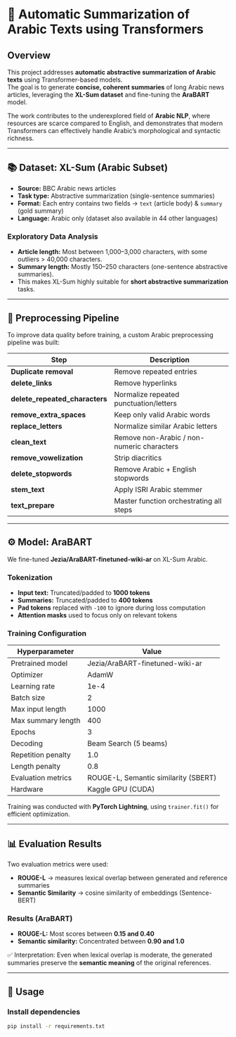 

# 🕌 Automatic Summarization of Arabic Texts using Transformers

##  Overview
This project addresses **automatic abstractive summarization of Arabic texts** using Transformer-based models.  
The goal is to generate **concise, coherent summaries** of long Arabic news articles, leveraging the **XL-Sum dataset** and fine-tuning the **AraBART** model.  

The work contributes to the underexplored field of **Arabic NLP**, where resources are scarce compared to English, and demonstrates that modern Transformers can effectively handle Arabic’s morphological and syntactic richness.

---

## 📚 Dataset: XL-Sum (Arabic Subset)
- **Source:** BBC Arabic news articles  
- **Task type:** Abstractive summarization (single-sentence summaries)  
- **Format:** Each entry contains two fields → `text` (article body) & `summary` (gold summary)  
- **Language:** Arabic only (dataset also available in 44 other languages)  

###  Exploratory Data Analysis
- **Article length:** Most between 1,000–3,000 characters, with some outliers > 40,000 characters.  
- **Summary length:** Mostly 150–250 characters (one-sentence abstractive summaries).  
- This makes XL-Sum highly suitable for **short abstractive summarization** tasks.  

---

## 🧹 Preprocessing Pipeline
To improve data quality before training, a custom Arabic preprocessing pipeline was built:

| Step | Description |
|------|-------------|
| **Duplicate removal** | Remove repeated entries |
| **delete_links** | Remove hyperlinks |
| **delete_repeated_characters** | Normalize repeated punctuation/letters |
| **remove_extra_spaces** | Keep only valid Arabic words |
| **replace_letters** | Normalize similar Arabic letters |
| **clean_text** | Remove non-Arabic / non-numeric characters |
| **remove_vowelization** | Strip diacritics |
| **delete_stopwords** | Remove Arabic + English stopwords |
| **stem_text** | Apply ISRI Arabic stemmer |
| **text_prepare** | Master function orchestrating all steps |

---

## ⚙️ Model: AraBART
We fine-tuned **Jezia/AraBART-finetuned-wiki-ar** on XL-Sum Arabic.

### Tokenization
- **Input text:** Truncated/padded to **1000 tokens**  
- **Summaries:** Truncated/padded to **400 tokens**  
- **Pad tokens** replaced with `-100` to ignore during loss computation  
- **Attention masks** used to focus only on relevant tokens  

### Training Configuration
| Hyperparameter        | Value |
|------------------------|-------|
| Pretrained model       | Jezia/AraBART-finetuned-wiki-ar |
| Optimizer             | AdamW |
| Learning rate         | 1e-4 |
| Batch size            | 2 |
| Max input length      | 1000 |
| Max summary length    | 400 |
| Epochs                | 3 |
| Decoding              | Beam Search (5 beams) |
| Repetition penalty    | 1.0 |
| Length penalty        | 0.8 |
| Evaluation metrics    | ROUGE-L, Semantic similarity (SBERT) |
| Hardware              | Kaggle GPU (CUDA) |

Training was conducted with **PyTorch Lightning**, using `trainer.fit()` for efficient optimization.

---

## 📊 Evaluation Results
Two evaluation metrics were used:

- **ROUGE-L** → measures lexical overlap between generated and reference summaries  
- **Semantic Similarity** → cosine similarity of embeddings (Sentence-BERT)  

### Results (AraBART)
- **ROUGE-L:** Most scores between **0.15 and 0.40**  
- **Semantic similarity:** Concentrated between **0.90 and 1.0**  

✅ Interpretation: Even when lexical overlap is moderate, the generated summaries preserve the **semantic meaning** of the original references.

---

## 🚀 Usage
### Install dependencies
```bash
pip install -r requirements.txt
